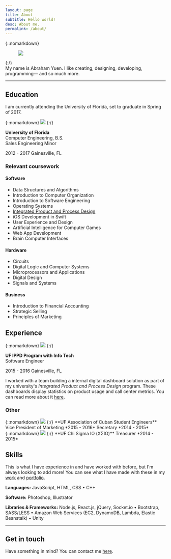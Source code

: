 ```yaml
---
layout: page
title: About
subtitle: Hello world!
desc: About me.
permalink: /about/
---
```


<div class="pretty-links">

{::nomarkdown}
<figure class="site-profile">
  <img src="{{ site.baseurl }}/assets/img/profile.png">
</figure>
{:/}

<div class="lead lead-about">My name is Abraham Yuen. I like creating, designing, developing, programming— and so much more.
</div>

---

## Education

I am currently attending the University of Florida, set to graduate in Spring of 2017.

<div class="grid no-gutters infobox">
<div class="unit four-fifths">
{::nomarkdown}
<img src="{{ site.baseurl }}/assets/img/about/uf-logo.png" class="infobox-image">
{:/}

**University of Florida**  
Computer Engineering, B.S.  
Sales Engineering Minor
</div>

<div class="unit one-fifth">
2012 - 2017  
Gainesville, FL
</div>
</div>

### Relevant coursework

#### Software
- Data Structures and Algorithms
- Introduction to Computer Organization
- Introduction to Software Engineering
- Operating Systems
- [Integrated Product and Process Design](http://www.ippd.ufl.edu/)
- iOS Development in Swift
- User Experience and Design
- Artificial Intelligence for Computer Games
- Web App Development
- Brain Computer Interfaces

#### Hardware
- Circuits
- Digital Logic and Computer Systems
- Microprocessors and Applications
- Digital Design
- Signals and Systems

#### Business
- Introduction to Financial Accounting
- Strategic Selling
- Principles of Marketing

## Experience

<div class="grid no-gutters infobox">
<div class="unit four-fifths">
{::nomarkdown}
<img src="{{ site.baseurl }}/assets/img/about/ippd-logo.png" class="infobox-image">
{:/}  

**UF IPPD Program with Info Tech**  
Software Engineer
</div>

<div class="unit one-fifth">
2015 - 2016  
Gainesville, FL
</div>
</div>

I worked with a team building a internal digital dashboard solution as part of my university's *Integrated Product and Process Design* program. These dashboards display statistics on product usage and call center
metrics. You can read more about it [here](/work/stratustream/).

### Other

<div class="infobox">
{::nomarkdown}
<img src="{{ site.baseurl }}/assets/img/about/acse-logo.png" class="infobox-image">
{:/}
**UF Association of Cuban Student Engineers**  
Vice President of Marketing <span class="align-right">*2015 - 2016*</span>  
Secretary <span class="align-right">*2014 - 2015*</span>
</div>

<div class="infobox">
{::nomarkdown}
<img src="{{ site.baseurl }}/assets/img/about/csio-logo.png" class="infobox-image">
{:/}
**UF Chi Sigma IO (ΧΣΙΟ)**  
Treasurer <span class="align-right">*2014 - 2015*</span>
</div>

## Skills

This is what I have experience in and have worked with before, but I'm always looking to add more! You can see what I have made with these in my [work](/work/) and [portfolio](/portfolio/).

**Languages:** JavaScript, HTML, CSS • C++

**Software:** Photoshop, Illustrator

**Libraries & Frameworks:** Node.js, React.js, jQuery, Socket.io • Bootstrap, SASS/LESS • Amazon Web Services (EC2, DynamoDB, Lambda, Elastic Beanstalk) • Unity

---

## Get in touch

Have something in mind? You can contact me [here](/contact/).

</div>
